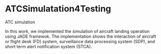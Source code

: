 # ATCSimulatation4Testing
ATC simulation

In this work, we implemented the simulation of aircraft landing operation using JADE framewok. The implementation shows the interaction of aircraft or flight desk (FD) system, surveillance data processing system (SDP), and short term alert notification system (STCA). 
